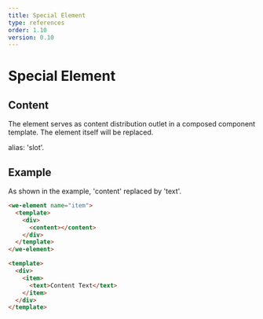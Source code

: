 ```yaml
---
title: Special Element
type: references
order: 1.10
version: 0.10
---
```


# Special Element

## Content

The element serves as content distribution outlet in a composed component template. The element itself will be replaced.

alias: 'slot'.

## Example

As shown in the example, 'content' replaced by 'text'.

```html
<we-element name="item">
  <template>
    <div>
      <content></content>
    </div>
  </template>
</we-element>

<template>
  <div>
    <item>
      <text>Content Text</text>
    </item>
  </div>
</template>
```
